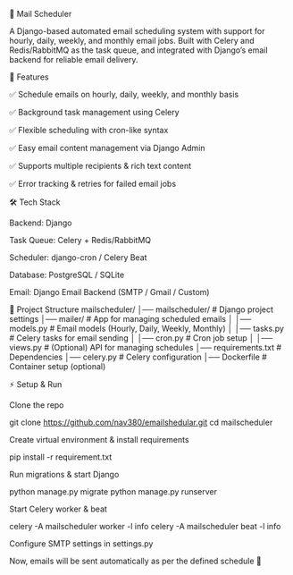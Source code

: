 📧 Mail Scheduler

A Django-based automated email scheduling system with support for hourly, daily, weekly, and monthly email jobs.
Built with Celery and Redis/RabbitMQ as the task queue, and integrated with Django’s email backend for reliable email delivery.

🚀 Features

✅ Schedule emails on hourly, daily, weekly, and monthly basis

✅ Background task management using Celery

✅ Flexible scheduling with cron-like syntax

✅ Easy email content management via Django Admin

✅ Supports multiple recipients & rich text content

✅ Error tracking & retries for failed email jobs

🛠️ Tech Stack

Backend: Django

Task Queue: Celery + Redis/RabbitMQ

Scheduler: django-cron / Celery Beat

Database: PostgreSQL / SQLite

Email: Django Email Backend (SMTP / Gmail / Custom)

📂 Project Structure
mailscheduler/
│── mailscheduler/       # Django project settings
│── mailer/           # App for managing scheduled emails
│   │── models.py        # Email models (Hourly, Daily, Weekly, Monthly)
│   │── tasks.py         # Celery tasks for email sending
│   │── cron.py          # Cron job setup
│   │── views.py         # (Optional) API for managing schedules
│── requirements.txt     # Dependencies
│── celery.py            # Celery configuration
│── Dockerfile           # Container setup (optional)

⚡ Setup & Run

Clone the repo

git clone https://github.com/nav380/emailshedular.git
cd mailscheduler


Create virtual environment & install requirements

pip install -r requirement.txt


Run migrations & start Django

python manage.py migrate
python manage.py runserver


Start Celery worker & beat

celery -A mailscheduler worker -l info
celery -A mailscheduler beat -l info


Configure SMTP settings in settings.py

Now, emails will be sent automatically as per the defined schedule 🚀